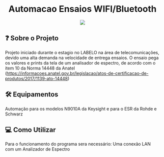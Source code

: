 <h1 align="center"> Automacao Ensaios WIFI/Bluetooth </h1>
<p align="center">
<img src="http://img.shields.io/static/v1?label=STATUS&message=EM%20DESENVOLVIMENTO&color=GREEN&style=for-the-badge"/>
</p>

## ❓ Sobre o Projeto

Projeto iniciado durante o estagio no LABELO na área de telecomunicações, devido uma alta demanda na velocidade de entrega ensaios.
O ensaio pega os valores e prints da tela de um analisador de espectro, de acordo com o item 10 da Norma 14448 da Anatel 
(https://informacoes.anatel.gov.br/legislacao/atos-de-certificacao-de-produtos/2017/1139-ato-14448)

## 🛠️ Equipamentos

Automação para os modelos N9010A da Keysight e para o ESR da Rohde e Schwarz

## 💻 Como Utilizar

Para o funcionamento do programa sera necessário:
Uma conexão LAN com um Analizador de Espectro 

